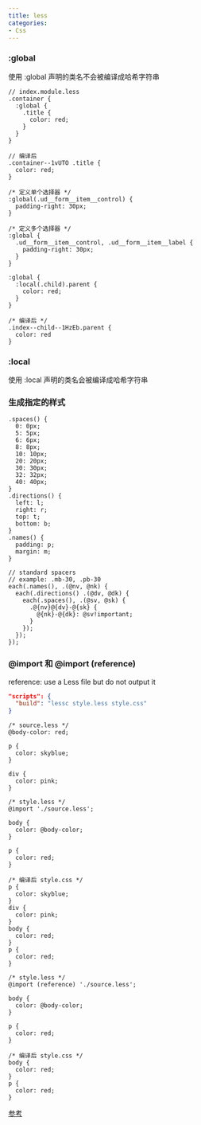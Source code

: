 ```yaml
---
title: less
categories: 
- Css
---
```


### :global

使用 :global 声明的类名不会被编译成哈希字符串

```less
// index.module.less
.container {
  :global {
    .title {
      color: red;
    }
  }
}

// 编译后
.container--1vUTO .title {
  color: red;
}
```


```less
/* 定义单个选择器 */
:global(.ud__form__item__control) {
  padding-right: 30px;
}

/* 定义多个选择器 */
:global {
  .ud__form__item__control, .ud__form__item__label {
    padding-right: 30px;
  }
}
```

```less
:global {
  :local(.child).parent {
    color: red;
  }
}

/* 编译后 */
.index--child--1HzEb.parent {
  color: red
}
```

### :local

使用 :local 声明的类名会被编译成哈希字符串


### 生成指定的样式

```less
.spaces() {
  0: 0px;
  5: 5px;
  6: 6px;
  8: 8px;
  10: 10px;
  20: 20px;
  30: 30px;
  32: 32px;
  40: 40px;
}
.directions() {
  left: l;
  right: r;
  top: t;
  bottom: b;
}
.names() {
  padding: p;
  margin: m;
}

// standard spacers
// example: .mb-30, .pb-30
each(.names(), .(@nv, @nk) {
  each(.directions() .(@dv, @dk) {
    each(.spaces(), .(@sv, @sk) {
      .@{nv}@{dv}-@{sk} {
        @{nk}-@{dk}: @sv!important;
      }
    });
  });
});
```

### @import 和 @import (reference)

reference: use a Less file but do not output it

```json
"scripts": {
  "build": "lessc style.less style.css"
}
```

```less
/* source.less */
@body-color: red;

p {
  color: skyblue;
}

div {
  color: pink;
}
```

```less
/* style.less */
@import './source.less';

body {
  color: @body-color;
}

p {
  color: red;
}

/* 编译后 style.css */
p {
  color: skyblue;
}
div {
  color: pink;
}
body {
  color: red;
}
p {
  color: red;
}
```

```less
/* style.less */
@import (reference) './source.less';

body {
  color: @body-color;
}

p {
  color: red;
}

/* 编译后 style.css */
body {
  color: red;
}
p {
  color: red;
}
```
[参考](https://less.bootcss.com/features/#import-at-rules)
